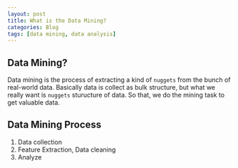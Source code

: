 ```yaml
---
layout: post
title: What is the Data Mining? 
categories: Blog
tags: [data mining, data analysis]
---
```


<h2>Data Mining?</h2>

Data mining is the process of extracting a kind of `nuggets` from the bunch of real-world data. Basically data is collect as bulk structure, but what we really want is `nuggets` sturucture of data. So that, we do the mining task to get valuable data. 

<h2>Data Mining Process</h2>

1. Data collection
2. Feature Extraction, Data cleaning
3. Analyze
